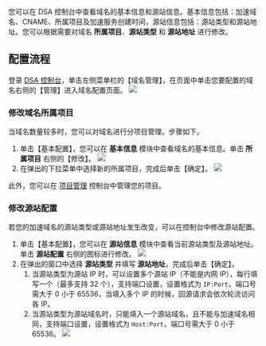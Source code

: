 您可以在 DSA 控制台中查看域名的基本信息和源站信息。基本信息包括：加速域名、CNAME、所属项目及加速服务创建时间，源站信息包括：源站类型和源站地址。您可以根据需要对域名 **所属项目**、**源站类型** 和 **源站地址** 进行修改。

## 配置流程
登录 [DSA 控制台](http://console.tce.fsphere.cn/dsa)，单击左侧菜单栏的【域名管理】，在页面中单击您要配置的域名右侧的【管理】进入域名配置页面。
![](https://mc.qcloudimg.com/static/img/e1269feaf9d48e7727e15ccb59503dfc/domain_manage.png)

### 修改域名所属项目
当域名数量较多时，您可以对域名进行分项目管理。步骤如下。
1. 单击【基本配置】，您可以在 **基本信息** 模块中查看域名的基本信息。单击 **所属项目** 右侧的【修改】。
![](https://mc.qcloudimg.com/static/img/1fe778734489645f612272621507ab23/change_project.png)
2. 在弹出的下拉菜单中选择新的所属项目，完成后单击【确定】。
![](https://mc.qcloudimg.com/static/img/a2b2522a590e585e1891cdf1f9b9e1ce/project_list.png)

此外，您可以在 [项目管理](http://console.tce.fsphere.cn/project) 控制台中管理您的项目。

### 修改源站配置
若您的加速域名的源站类型或源站地址发生改变，可以在控制台中修改源站配置。
1. 单击【基本配置】，您可以在 **源站信息** 模块中查看当前源站类型及源站地址。单击 **源站配置** 右侧的图标进行修改。
![](https://mc.qcloudimg.com/static/img/b14b460814a9689db6cf3698d67e74b8/server_info.png)
2. 在弹出的窗口中选择 **源站类型** 并填写 **源站地址**，完成后单击【确定】。
	1. 当源站类型为源站 IP 时，可以设置多个源站 IP（不能是内网 IP），每行填写一个（最多支持 32 个），支持端口设置，设置格式为 ```IP:Port```，端口号需大于 0 小于 65536，当填入多个 IP 的时候，回源请求会依次轮流访问各 IP。
	2. 当源站类型为源站域名时，只能填入一个源站域名，且不能与加速域名相同，支持端口设置，设置格式为 ```Host:Port```，端口号需大于 0 小于 65536。
![](https://mc.qcloudimg.com/static/img/ab7da4b0ab56a738f0a2e3f820ceb90b/change_server_type.png)